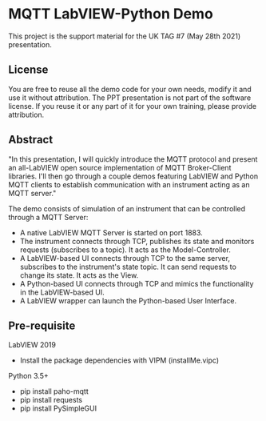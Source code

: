 # MQTT LabVIEW-Python Demo

This project is the support material for the UK TAG #7 (May 28th 2021) presentation.

## License
You are free to reuse all the demo code for your own needs, modify it and use it without attribution.
The PPT presentation is not part of the software license. If you reuse it or any part of it for your own training, please provide attribution.

## Abstract

"In this presentation, I will quickly introduce the MQTT protocol and present an all-LabVIEW open source implementation of MQTT Broker-Client libraries.
I'll then go through a couple demos featuring LabVIEW and Python MQTT clients to establish communication with an instrument acting as an MQTT server."

The demo consists of simulation of an instrument that can be controlled through a MQTT Server:
* A native LabVIEW MQTT Server is started on port 1883.
* The instrument connects through TCP, publishes its state and monitors requests (subscribes to a topic). It acts as the Model-Controller.
* A LabVIEW-based UI connects through TCP to the same server, subscribes to the instrument's state topic. It can send requests to change its state. It acts as the View.
* A Python-based UI connects through TCP and mimics the functionality in the LabVIEW-based UI.
* A LabVIEW wrapper can launch the Python-based User Interface.

## Pre-requisite

LabVIEW 2019
- Install the package dependencies with VIPM (installMe.vipc)

Python 3.5+
- pip install paho-mqtt
- pip install requests
- pip install PySimpleGUI
